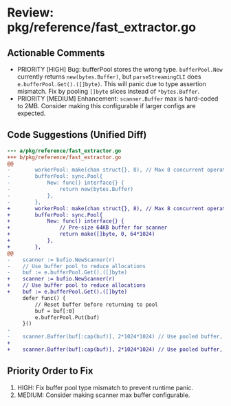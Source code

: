 # Review: pkg/reference/fast_extractor.go

## Actionable Comments

- PRIORITY [HIGH] Bug: bufferPool stores the wrong type. `bufferPool.New` currently returns `new(bytes.Buffer)`, but `parseStreamingCLI` does `e.bufferPool.Get().([]byte)`. This will panic due to type assertion mismatch. Fix by pooling `[]byte` slices instead of `*bytes.Buffer`.
- PRIORITY [MEDIUM] Enhancement: `scanner.Buffer` max is hard-coded to 2MB. Consider making this configurable if larger configs are expected.

## Code Suggestions (Unified Diff)

```diff
--- a/pkg/reference/fast_extractor.go
+++ b/pkg/reference/fast_extractor.go
@@
-        workerPool: make(chan struct{}, 8), // Max 8 concurrent operations
-        bufferPool: sync.Pool{
-            New: func() interface{} {
-                return new(bytes.Buffer)
-            },
-        },
+        workerPool: make(chan struct{}, 8), // Max 8 concurrent operations
+        bufferPool: sync.Pool{
+            New: func() interface{} {
+                // Pre-size 64KB buffer for scanner
+                return make([]byte, 0, 64*1024)
+            },
+        },
@@
-    scanner := bufio.NewScanner(r)
-    // Use buffer pool to reduce allocations
-    buf := e.bufferPool.Get().([]byte)
+    scanner := bufio.NewScanner(r)
+    // Use buffer pool to reduce allocations
+    buf := e.bufferPool.Get().([]byte)
     defer func() {
         // Reset buffer before returning to pool
         buf = buf[:0]
         e.bufferPool.Put(buf)
     }()
-    
-    scanner.Buffer(buf[:cap(buf)], 2*1024*1024) // Use pooled buffer, 2MB max for large configs
+    
+    scanner.Buffer(buf[:cap(buf)], 2*1024*1024) // Use pooled buffer, 2MB max for large configs
```

## Priority Order to Fix

1) HIGH: Fix buffer pool type mismatch to prevent runtime panic.
2) MEDIUM: Consider making scanner max buffer configurable.
